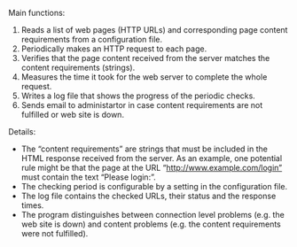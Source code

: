 Main functions:
1. Reads a list of web pages (HTTP URLs) and corresponding page content requirements from a configuration file.
2. Periodically makes an HTTP request to each page.
3. Verifies that the page content received from the server matches the content requirements (strings).
4. Measures the time it took for the web server to complete the whole request.
5. Writes a log file that shows the progress of the periodic checks.
6. Sends email to administartor in case content requirements are not fulfilled or web site is down.

Details:
- The “content requirements” are strings that must be included in the HTML response
received from the server. As an example, one potential rule might be that the page at the URL
“http://www.example.com/login” must contain the text “Please login:”.
- The checking period is configurable by a setting in the configuration file.
- The log file contains the checked URLs, their status and the response times.
- The program distinguishes between connection level problems (e.g. the web site is down) and content
problems (e.g. the content requirements were not fulfilled).
